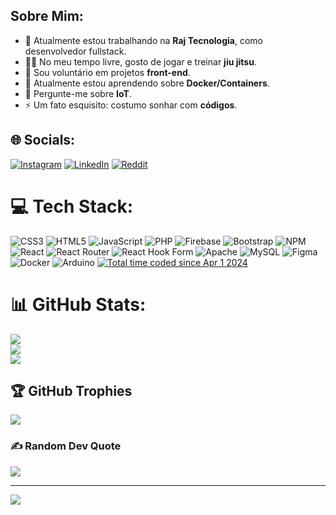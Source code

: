 ## Sobre Mim:

- 🔭 Atualmente estou trabalhando na **Raj Tecnologia**, como desenvolvedor fullstack.
- 🤼‍♂️ No meu tempo livre, gosto de jogar e treinar **jiu jitsu**.
- 🤝 Sou voluntário em projetos **front-end**.
- 🌱 Atualmente estou aprendendo sobre **Docker/Containers**.
- 💬 Pergunte-me sobre **IoT**.
- ⚡ Um fato esquisito: costumo sonhar com **códigos**.


## 🌐 Socials:
[![Instagram](https://img.shields.io/badge/Instagram-%23E4405F.svg?logo=Instagram&logoColor=white)](https://instagram.com/skunbydev) [![LinkedIn](https://img.shields.io/badge/LinkedIn-%230077B5.svg?logo=linkedin&logoColor=white)](https://linkedin.com/in/https://www.linkedin.com/in/skunbydev/) [![Reddit](https://img.shields.io/badge/Reddit-%23FF4500.svg?logo=Reddit&logoColor=white)](https://reddit.com/user/skunbydev) 

# 💻 Tech Stack:
![CSS3](https://img.shields.io/badge/css3-%231572B6.svg?style=for-the-badge&logo=css3&logoColor=white) ![HTML5](https://img.shields.io/badge/html5-%23E34F26.svg?style=for-the-badge&logo=html5&logoColor=white) ![JavaScript](https://img.shields.io/badge/javascript-%23323330.svg?style=for-the-badge&logo=javascript&logoColor=%23F7DF1E) ![PHP](https://img.shields.io/badge/php-%23777BB4.svg?style=for-the-badge&logo=php&logoColor=white) ![Firebase](https://img.shields.io/badge/firebase-%23039BE5.svg?style=for-the-badge&logo=firebase) ![Bootstrap](https://img.shields.io/badge/bootstrap-%238511FA.svg?style=for-the-badge&logo=bootstrap&logoColor=white) ![NPM](https://img.shields.io/badge/NPM-%23CB3837.svg?style=for-the-badge&logo=npm&logoColor=white) ![React](https://img.shields.io/badge/react-%2320232a.svg?style=for-the-badge&logo=react&logoColor=%2361DAFB) ![React Router](https://img.shields.io/badge/React_Router-CA4245?style=for-the-badge&logo=react-router&logoColor=white) ![React Hook Form](https://img.shields.io/badge/React%20Hook%20Form-%23EC5990.svg?style=for-the-badge&logo=reacthookform&logoColor=white) ![Apache](https://img.shields.io/badge/apache-%23D42029.svg?style=for-the-badge&logo=apache&logoColor=white) ![MySQL](https://img.shields.io/badge/mysql-%2300000f.svg?style=for-the-badge&logo=mysql&logoColor=white) ![Figma](https://img.shields.io/badge/figma-%23F24E1E.svg?style=for-the-badge&logo=figma&logoColor=white) ![Docker](https://img.shields.io/badge/docker-%230db7ed.svg?style=for-the-badge&logo=docker&logoColor=white) ![Arduino](https://img.shields.io/badge/-Arduino-00979D?style=for-the-badge&logo=Arduino&logoColor=white) <a href="https://wakatime.com/@018e9a97-4bba-4807-8281-f2849ebb6e9d"><img src="https://wakatime.com/badge/user/018e9a97-4bba-4807-8281-f2849ebb6e9d.svg" alt="Total time coded since Apr 1 2024" /></a>


# 📊 GitHub Stats:
![](https://github-readme-stats.vercel.app/api?username=skunbydev&theme=vue-dark&hide_border=false&include_all_commits=true&count_private=true)<br/>
![](https://github-readme-streak-stats.herokuapp.com/?user=skunbydev&theme=vue-dark&hide_border=false)<br/>
![](https://github-readme-stats.vercel.app/api/top-langs/?username=skunbydev&theme=vue-dark&hide_border=false&include_all_commits=true&count_private=true&layout=compact)

## 🏆 GitHub Trophies
![](https://github-profile-trophy.vercel.app/?username=skunbydev&theme=alduin&no-frame=false&no-bg=false&margin-w=4)

### ✍️ Random Dev Quote
![](https://quotes-github-readme.vercel.app/api?type=horizontal&theme=dark)

---
[![](https://visitcount.itsvg.in/api?id=skunbydev&icon=2&color=0)](https://visitcount.itsvg.in)

